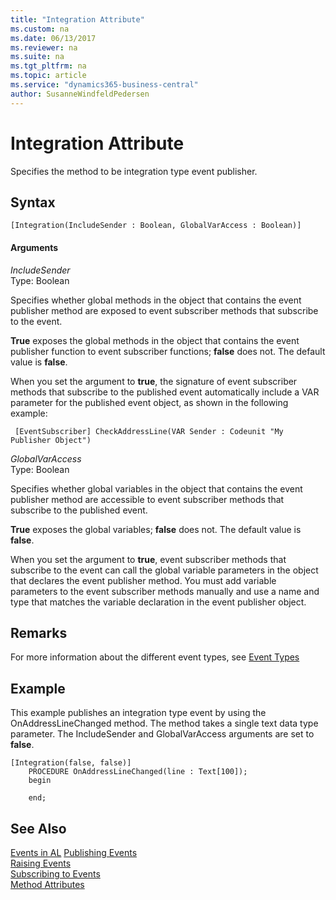 ```yaml
---
title: "Integration Attribute"
ms.custom: na
ms.date: 06/13/2017
ms.reviewer: na
ms.suite: na
ms.tgt_pltfrm: na
ms.topic: article
ms.service: "dynamics365-business-central"
author: SusanneWindfeldPedersen
---
```

# Integration Attribute
Specifies the method to be integration type event publisher.

## Syntax  
  
```  
[Integration(IncludeSender : Boolean, GlobalVarAccess : Boolean)] 
```    
  
#### Arguments  
*IncludeSender*  
Type: Boolean  
  
Specifies whether global methods in the object that contains the event publisher method are exposed to event subscriber methods that subscribe to the event.

**True** exposes the global methods in the object that contains the event publisher function to event subscriber functions; **false** does not. The default value is **false**.

When you set the argument to **true**, the signature of event subscriber methods that subscribe to the published event automatically include a VAR parameter for the published event object, as shown in the following example:

```
 [EventSubscriber] CheckAddressLine(VAR Sender : Codeunit "My Publisher Object")
```

*GlobalVarAccess*  
Type: Boolean  

Specifies whether global variables in the object that contains the event publisher method are accessible to event subscriber methods that subscribe to the published event.

**True** exposes the global variables; **false** does not. The default value is **false**.

When you set the argument to **true**, event subscriber methods that subscribe to the event can call the global variable parameters in the object that declares the event publisher method. You must add variable parameters to the event subscriber methods manually and use a name and type that matches the variable declaration in the event publisher object.

## Remarks
For more information about the different event types, see [Event Types](../devenv-event-types.md) 

## Example
This example publishes an integration type event by using the OnAddressLineChanged method. The method takes a single text data type parameter. The IncludeSender and GlobalVarAccess arguments are set to **false**.
```
[Integration(false, false)]
    PROCEDURE OnAddressLineChanged(line : Text[100]);
    begin
        
    end;

``` 
## See Also  
 [Events in AL](../devenv-events-in-al.md)
 [Publishing Events](../devenv-publishing-events.md)   
 [Raising Events](../devenv-raising-events.md)   
 [Subscribing to Events](../devenv-subscribing-to-events.md)   
 [Method Attributes](devenv-method-attributes.md)